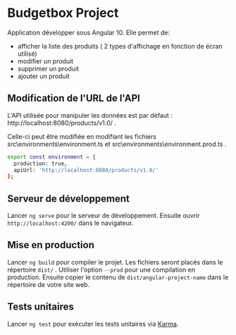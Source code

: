 # Budgetbox Project

Application développer sous Angular 10. Elle permet de:

- afficher la liste des produits ( 2 types d'affichage en fonction de écran utilisé)
- modifier un produit
- supprimer un produit
- ajouter un produit



## Modification de l'URL de l'API

L'API utilisée pour manipuler les données est par défaut : http://localhost:8080/products/v1.0/ .

Celle-ci peut être modifiée en modifiant les fichiers src\environments\environment.ts et src\environments\environment.prod.ts .

```sh
export const environment = {
  production: true,
  apiUrl: 'http://localhost:8080/products/v1.0/'
};
```

## Serveur de développement

Lancer `ng serve` pour le serveur de développement. Ensuite ouvrir `http://localhost:4200/` dans le navigateur.

## Mise en production

Lancer `ng build` pour compiler le projet. Les fichiers seront placés dans le répertoire `dist/` . Utiliser  l'option `--prod` pour une compilation en production.
Ensuite copier le contenu de  `dist/angular-project-name` dans le répertoire de votre site web.

## Tests unitaires

Lancer `ng test` pour exécuter les tests unitaires via [Karma](https://karma-runner.github.io).


